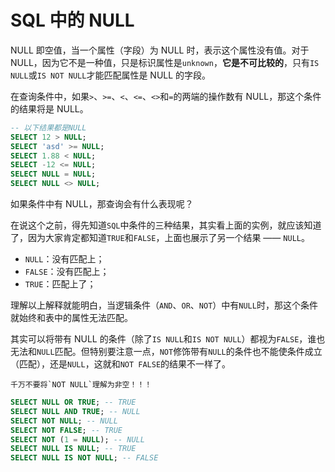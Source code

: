 # SQL 中的 NULL

NULL 即空值，当一个属性（字段）为 NULL 时，表示这个属性没有值。对于 NULL，因为它不是一种值，只是标识属性是`unknown`，**它是不可比较的**，只有`IS NULL`或`IS NOT NULL`才能匹配属性是 NULL 的字段。

在查询条件中，如果`>`、`>=`、`<`、`<=`、`<>`和`=`的两端的操作数有 NULL，那这个条件的结果将是 NULL。

```sql
-- 以下结果都是NULL
SELECT 12 > NULL;
SELECT 'asd' >= NULL;
SELECT 1.88 < NULL;
SELECT -12 <= NULL;
SELECT NULL = NULL;
SELECT NULL <> NULL;
```

如果条件中有 NULL，那查询会有什么表现呢？

在说这个之前，得先知道`SQL`中条件的三种结果，其实看上面的实例，就应该知道了，因为大家肯定都知道`TRUE`和`FALSE`，上面也展示了另一个结果 —— `NULL`。

- `NULL`：没有匹配上；
- `FALSE`：没有匹配上；
- `TRUE`：匹配上了；

理解以上解释就能明白，当逻辑条件（`AND`、`OR`、`NOT`）中有`NULL`时，那这个条件就始终和表中的属性无法匹配。

其实可以将带有 NULL 的条件（除了`IS NULL`和`IS NOT NULL`）都视为`FALSE`，谁也无法和`NULL`匹配。但特别要注意一点，`NOT`修饰带有`NULL`的条件也不能使条件成立（匹配），还是`NULL`，这就和`NOT FALSE`的结果不一样了。

```danger
千万不要将`NOT NULL`理解为非空！！！
```

```sql
SELECT NULL OR TRUE; -- TRUE
SELECT NULL AND TRUE; -- NULL
SELECT NOT NULL; -- NULL
SELECT NOT FALSE; -- TRUE
SELECT NOT (1 = NULL); -- NULL
SELECT NULL IS NULL; -- TRUE
SELECT NULL IS NOT NULL; -- FALSE
```
